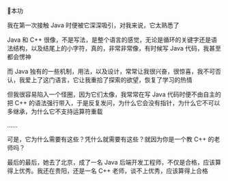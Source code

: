 🐔本功

我在第一次接触 Java 时便被它深深吸引，对我来说，它太熟悉了

Java 和 C++ 很像，不是写法，是整个语言的感觉，无论是循环的关键字还是语法结构，以及结尾上的小字符，真的，非常非常像，有时候写 Java 代码，我甚至都会愣神

而 Java 独有的一些机制，用法，以及设计，常常让我很兴奋，很惊喜，我不可否认，我爱上了这门语言，它让我重拾了探索的欲望，恢复了学习的热情

但我很容易陷入一个怪圈，因为它们太像，我常常在写 Java 代码时便不由自主的把 C++ 的语法强行带入，于是反复发问，为什么它会没有指针，为什么它不可以多继承，为什么它不支持运算符重载

……

可是，它为什么需要有这些？凭什么就需要有这些？就因为你是一个教 C++ 的老师吗？

最后的最后，她去了北京，成了一名 Java 后端开发工程师，不仅是合格，应该算得上优秀。我还在贵阳，还是一名 C++ 老师，谈不上优秀，应该算得上合格
